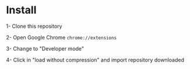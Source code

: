 # Install

1- Clone this repository

2- Open Google Chrome `chrome://extensions`

3- Change to "Developer mode"

4- Click in "load without compression" and import repository downloaded
